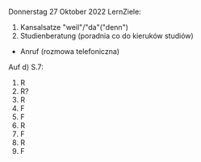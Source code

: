 Donnerstag 27 Oktober 2022
LernZiele:
1) Kansalsatze "weil"/"da"("denn")
2) Studienberatung (poradnia co do kieruków studiów)
- Anruf (rozmowa telefoniczna)

Auf d) S.7:
1. R
2. R?
3. R
4. F
5. F
6. R
7. F
8. R
9. F
